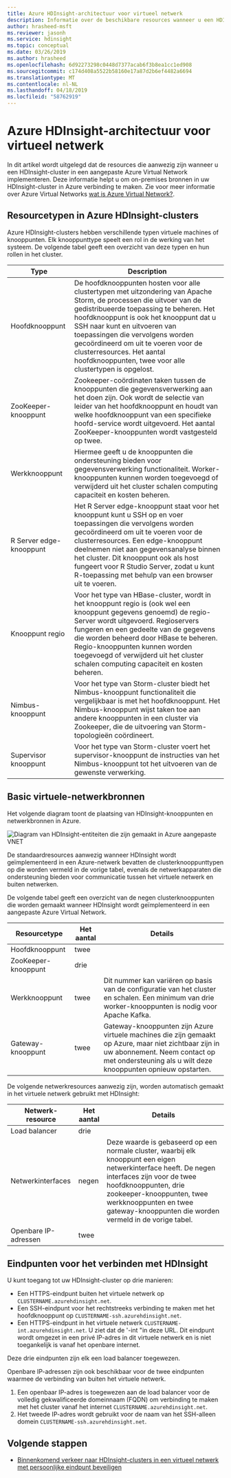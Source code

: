 ```yaml
---
title: Azure HDInsight-architectuur voor virtueel netwerk
description: Informatie over de beschikbare resources wanneer u een HDInsight-cluster in een Azure-netwerk maakt.
author: hrasheed-msft
ms.reviewer: jasonh
ms.service: hdinsight
ms.topic: conceptual
ms.date: 03/26/2019
ms.author: hrasheed
ms.openlocfilehash: 6d92273298c0448d7377acab6f3b8ea1cc1ed908
ms.sourcegitcommit: c174d408a5522b58160e17a87d2b6ef4482a6694
ms.translationtype: MT
ms.contentlocale: nl-NL
ms.lasthandoff: 04/18/2019
ms.locfileid: "58762919"
---
```

# <a name="azure-hdinsight-virtual-network-architecture"></a>Azure HDInsight-architectuur voor virtueel netwerk

In dit artikel wordt uitgelegd dat de resources die aanwezig zijn wanneer u een HDInsight-cluster in een aangepaste Azure Virtual Network implementeren. Deze informatie helpt u om on-premises bronnen in uw HDInsight-cluster in Azure verbinding te maken. Zie voor meer informatie over Azure Virtual Networks [wat is Azure Virtual Network?](../virtual-network/virtual-networks-overview.md).

## <a name="resource-types-in-azure-hdinsight-clusters"></a>Resourcetypen in Azure HDInsight-clusters

Azure HDInsight-clusters hebben verschillende typen virtuele machines of knooppunten. Elk knooppunttype speelt een rol in de werking van het systeem. De volgende tabel geeft een overzicht van deze typen en hun rollen in het cluster.

| Type | Description |
| --- | --- |
| Hoofdknooppunt |  De hoofdknooppunten hosten voor alle clustertypen met uitzondering van Apache Storm, de processen die uitvoer van de gedistribueerde toepassing te beheren. Het hoofdknooppunt is ook het knooppunt dat u SSH naar kunt en uitvoeren van toepassingen die vervolgens worden gecoördineerd om uit te voeren voor de clusterresources. Het aantal hoofdknooppunten, twee voor alle clustertypen is opgelost. |
| ZooKeeper-knooppunt | Zookeeper-coördinaten taken tussen de knooppunten die gegevensverwerking aan het doen zijn. Ook wordt de selectie van leider van het hoofdknooppunt en houdt van welke hoofdknooppunt van een specifieke hoofd-service wordt uitgevoerd. Het aantal ZooKeeper-knooppunten wordt vastgesteld op twee. |
| Werkknooppunt | Hiermee geeft u de knooppunten die ondersteuning bieden voor gegevensverwerking functionaliteit. Worker-knooppunten kunnen worden toegevoegd of verwijderd uit het cluster schalen computing capaciteit en kosten beheren. |
| R Server edge-knooppunt | Het R Server edge-knooppunt staat voor het knooppunt kunt u SSH op en voer toepassingen die vervolgens worden gecoördineerd om uit te voeren voor de clusterresources. Een edge-knooppunt deelnemen niet aan gegevensanalyse binnen het cluster. Dit knooppunt ook als host fungeert voor R Studio Server, zodat u kunt R-toepassing met behulp van een browser uit te voeren. |
| Knooppunt regio | Voor het type van HBase-cluster, wordt in het knooppunt regio is (ook wel een knooppunt gegevens genoemd) de regio-Server wordt uitgevoerd. Regioservers fungeren en een gedeelte van de gegevens die worden beheerd door HBase te beheren. Regio-knooppunten kunnen worden toegevoegd of verwijderd uit het cluster schalen computing capaciteit en kosten beheren.|
| Nimbus-knooppunt | Voor het type van Storm-cluster biedt het Nimbus-knooppunt functionaliteit die vergelijkbaar is met het hoofdknooppunt. Het Nimbus-knooppunt wijst taken toe aan andere knooppunten in een cluster via Zookeeper, die de uitvoering van Storm-topologieën coördineert. |
| Supervisor knooppunt | Voor het type van Storm-cluster voert het supervisor-knooppunt de instructies van het Nimbus-knooppunt tot het uitvoeren van de gewenste verwerking. |

## <a name="basic-virtual-network-resources"></a>Basic virtuele-netwerkbronnen

Het volgende diagram toont de plaatsing van HDInsight-knooppunten en netwerkbronnen in Azure.

![Diagram van HDInsight-entiteiten die zijn gemaakt in Azure aangepaste VNET](./media/hdinsight-virtual-network-architecture/vnet-diagram.png)

De standaardresources aanwezig wanneer HDInsight wordt geïmplementeerd in een Azure-netwerk bevatten de clusterknooppunttypen op die worden vermeld in de vorige tabel, evenals de netwerkapparaten die ondersteuning bieden voor communicatie tussen het virtuele netwerk en buiten netwerken.

De volgende tabel geeft een overzicht van de negen clusterknooppunten die worden gemaakt wanneer HDInsight wordt geïmplementeerd in een aangepaste Azure Virtual Network.

| Resourcetype | Het aantal | Details |
| --- | --- | --- |
|Hoofdknooppunt | twee |    |
|ZooKeeper-knooppunt | drie | |
|Werkknooppunt | twee | Dit nummer kan variëren op basis van de configuratie van het cluster en schalen. Een minimum van drie worker-knooppunten is nodig voor Apache Kafka.  |
|Gateway-knooppunt | twee | Gateway-knooppunten zijn Azure virtuele machines die zijn gemaakt op Azure, maar niet zichtbaar zijn in uw abonnement. Neem contact op met ondersteuning als u wilt deze knooppunten opnieuw opstarten. |

De volgende netwerkresources aanwezig zijn, worden automatisch gemaakt in het virtuele netwerk gebruikt met HDInsight:

| Netwerk-resource | Het aantal | Details |
| --- | --- | --- |
|Load balancer | drie | |
|Netwerkinterfaces | negen | Deze waarde is gebaseerd op een normale cluster, waarbij elk knooppunt een eigen netwerkinterface heeft. De negen interfaces zijn voor de twee hoofdknooppunten, drie zookeeper-knooppunten, twee werkknooppunten en twee gateway-knooppunten die worden vermeld in de vorige tabel. |
|Openbare IP-adressen | twee |    |

## <a name="endpoints-for-connecting-to-hdinsight"></a>Eindpunten voor het verbinden met HDInsight

U kunt toegang tot uw HDInsight-cluster op drie manieren:

- Een HTTPS-eindpunt buiten het virtuele netwerk op `CLUSTERNAME.azurehdinsight.net`.
- Een SSH-eindpunt voor het rechtstreeks verbinding te maken met het hoofdknooppunt op `CLUSTERNAME-ssh.azurehdinsight.net`.
- Een HTTPS-eindpunt in het virtuele netwerk `CLUSTERNAME-int.azurehdinsight.net`. U ziet dat de '-int "in deze URL. Dit eindpunt wordt omgezet in een privé IP-adres in dit virtuele netwerk en is niet toegankelijk is vanaf het openbare internet.

Deze drie eindpunten zijn elk een load balancer toegewezen.

Openbare IP-adressen zijn ook beschikbaar voor de twee eindpunten waarmee de verbinding van buiten het virtuele netwerk.

1. Een openbaar IP-adres is toegewezen aan de load balancer voor de volledig gekwalificeerde domeinnaam (FQDN) om verbinding te maken met het cluster vanaf het internet `CLUSTERNAME.azurehdinsight.net`.
1. Het tweede IP-adres wordt gebruikt voor de naam van het SSH-alleen domein `CLUSTERNAME-ssh.azurehdinsight.net`.

## <a name="next-steps"></a>Volgende stappen

* [Binnenkomend verkeer naar HDInsight-clusters in een virtueel netwerk met persoonlijke eindpunt beveiligen](https://azure.microsoft.com/blog/secure-incoming-traffic-to-hdinsight-clusters-in-a-vnet-with-private-endpoint/)
